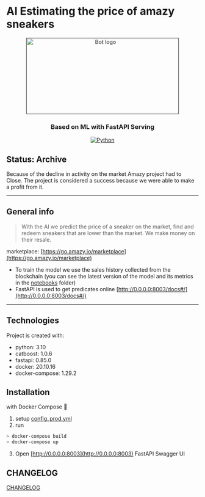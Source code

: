# AI Estimating the price of amazy sneakers

<p align="center">
  <a href="" rel="noopener">
 <img width=400px height=200px src="https://pbs.twimg.com/media/FTjCaINXoAUQMUx.jpg" alt="Bot logo"></a>
</p>

<h3 align="center">Based on ML with FastAPI Serving </h3>

<div align="center">

  [![Python](https://img.shields.io/badge/python-v3.10-blue.svg)]()

</div>

## Status: Archive

Because of the decline in activity on the market Amazy project had to Close. The project is considered a success because we were able to make a profit from it.


---

## General info

> With the AI we predict the price of a sneaker on the market, find and redeem sneakers that are lower than the market. We make money on their resale.

marketplace: [https://go.amazy.io/marketplace](https://go.amazy.io/marketplace)

- To train the model we use the sales history collected from the blockchain (you can see the latest version of the model and its metrics in the [notebooks](./notebooks/) folder)
- FastAPI is used to get predicates online [http://0.0.0.0:8003/docs#/](http://0.0.0.0:8003/docs#/)

---
## Technologies
Project is created with:
* python: 3.10
* catboost: 1.0.6
* fastapi: 0.85.0
* docker: 20.10.16
* docker-compose: 1.29.2


## Installation 
with Docker Compose :whale:

1. setup [config_prod.yml](./app/config_prod.yml)
2. run
```bash
> docker-compose build
> docker-compose up
```
3. Open [http://0.0.0.0:8003](http://0.0.0.0:8003) FastAPI Swagger UI

## CHANGELOG
[CHANGELOG](./CHANGELOG.md)

